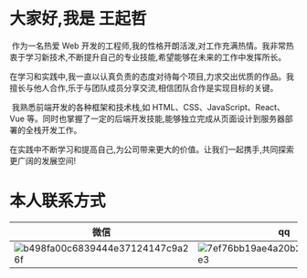 # 大家好,我是  王起哲

​	作为一名热爱 Web 开发的工程师,我的性格开朗活泼,对工作充满热情。我非常热衷于学习新技术,不断提升自己的专业技能,希望能够在未来的工作中发挥所长。

​	在学习和实践中,我一直以认真负责的态度对待每个项目,力求交出优质的作品。我擅长与他人合作,乐于与团队成员分享交流,相信团队合作是实现目标的关键。

​	我熟悉前端开发的各种框架和技术栈,如 HTML、CSS、JavaScript、React、Vue 等。同时也掌握了一定的后端开发技能,能够独立完成从页面设计到服务器部署的全栈开发工作。

​	在实践中不断学习和提高自己,为公司带来更大的价值。让我们一起携手,共同探索更广阔的发展空间!

*<!-- slide:break-70 -->*

# 本人联系方式

| 微信                                                         | qq                                                           |
| ------------------------------------------------------------ | ------------------------------------------------------------ |
| ![b498fa00c6839444e37124147c9a26f](https://cdn.jsdelivr.net/gh/wwwqqqzzz/Image/img/b498fa00c6839444e37124147c9a26f.jpg) | ![7ef76bb19ae4a20b2a3e8c6e0c14ae3](https://cdn.jsdelivr.net/gh/wwwqqqzzz/Image/img/7ef76bb19ae4a20b2a3e8c6e0c14ae3.jpg) |

